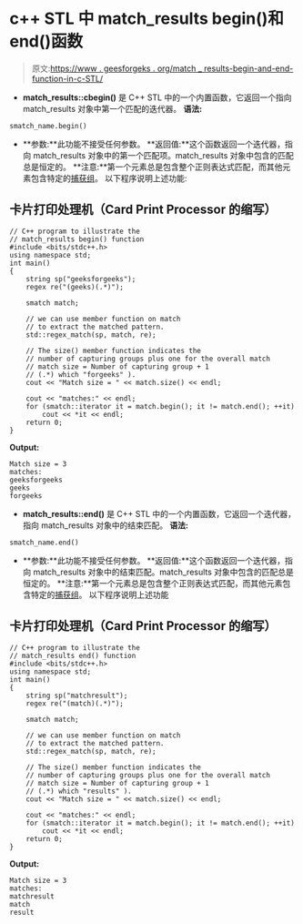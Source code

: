 # c++ STL 中 match_results begin()和 end()函数

> 原文:[https://www . geesforgeks . org/match _ results-begin-and-end-function-in-c-STL/](https://www.geeksforgeeks.org/match_results-begin-and-end-function-in-c-stl/)

*   **match_results::cbegin()** 是 C++ STL 中的一个内置函数，它返回一个指向 match_results 对象中第一个匹配的迭代器。
    **语法:**

```
smatch_name.begin()
```

*   **参数:**此功能不接受任何参数。
    **返回值:**这个函数返回一个迭代器，指向 match_results 对象中的第一个匹配项。match_results 对象中包含的匹配总是恒定的。
    **注意:**第一个元素总是包含整个正则表达式匹配，而其他元素包含特定的[捕获组](https://www.geeksforgeeks.org/smatch-regex-regular-expressions-in-c/)。
    以下程序说明上述功能:

## 卡片打印处理机（Card Print Processor 的缩写）

```
// C++ program to illustrate the
// match_results begin() function
#include <bits/stdc++.h>
using namespace std;
int main()
{
    string sp("geeksforgeeks");
    regex re("(geeks)(.*)");

    smatch match;

    // we can use member function on match
    // to extract the matched pattern.
    std::regex_match(sp, match, re);

    // The size() member function indicates the
    // number of capturing groups plus one for the overall match
    // match size = Number of capturing group + 1
    // (.*) which "forgeeks" ).
    cout << "Match size = " << match.size() << endl;

    cout << "matches:" << endl;
    for (smatch::iterator it = match.begin(); it != match.end(); ++it)
        cout << *it << endl;
    return 0;
}
```

**Output:** 

```
Match size = 3
matches:
geeksforgeeks
geeks
forgeeks
```

*   **match_results::end()** 是 C++ STL 中的一个内置函数，它返回一个迭代器，指向 match_results 对象中的结束匹配。
    **语法:**

```
smatch_name.end()
```

*   **参数:**此功能不接受任何参数。
    **返回值:**这个函数返回一个迭代器，指向 match_results 对象中的结束匹配。match_results 对象中包含的匹配总是恒定的。
    **注意:**第一个元素总是包含整个正则表达式匹配，而其他元素包含特定的[捕获组](https://www.geeksforgeeks.org/smatch-regex-regular-expressions-in-c/)。
    以下程序说明上述功能

## 卡片打印处理机（Card Print Processor 的缩写）

```
// C++ program to illustrate the
// match_results end() function
#include <bits/stdc++.h>
using namespace std;
int main()
{
    string sp("matchresult");
    regex re("(match)(.*)");

    smatch match;

    // we can use member function on match
    // to extract the matched pattern.
    std::regex_match(sp, match, re);

    // The size() member function indicates the
    // number of capturing groups plus one for the overall match
    // match size = Number of capturing group + 1
    // (.*) which "results" ).
    cout << "Match size = " << match.size() << endl;

    cout << "matches:" << endl;
    for (smatch::iterator it = match.begin(); it != match.end(); ++it)
        cout << *it << endl;
    return 0;
}
```

**Output:** 

```
Match size = 3
matches:
matchresult
match
result
```